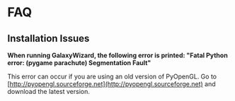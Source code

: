 # FAQ

## Installation Issues

**When running GalaxyWizard, the following error is printed: "Fatal Python error: (pygame parachute) Segmentation Fault"**

This error can occur if you are using an old version of PyOpenGL. Go to [http://pyopengl.sourceforge.net](http://pyopengl.sourceforge.net) and download the latest version.

